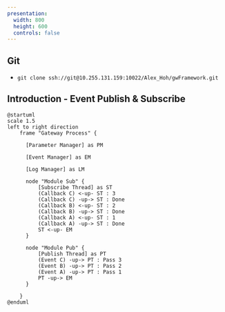```yaml
---
presentation:
  width: 800
  height: 600
  controls: false
---
```


<!-- slide -->

## Git
- `git clone ssh://git@10.255.131.159:10022/Alex_Hoh/gwFramework.git`

<!-- slide class:"my-id" -->

## Introduction - Event Publish & Subscribe
``` puml
@startuml
scale 1.5
left to right direction
    frame "Gateway Process" {

      [Parameter Manager] as PM

      [Event Manager] as EM

      [Log Manager] as LM

      node "Module Sub" {
          [Subscribe Thread] as ST
          (Callback C) <-up- ST : 3
          (Callback C) -up-> ST : Done
          (Callback B) <-up- ST : 2
          (Callback B) -up-> ST : Done
          (Callback A) <-up- ST : 1
          (Callback A) -up-> ST : Done
          ST <-up- EM
      }

      node "Module Pub" {
          [Publish Thread] as PT
          (Event C) -up-> PT : Pass 3
          (Event B) -up-> PT : Pass 2
          (Event A) -up-> PT : Pass 1
          PT -up-> EM
      }

    }
@enduml
```
